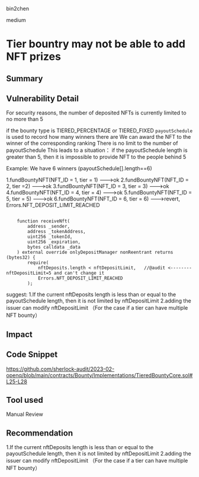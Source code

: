 bin2chen

medium

# Tier bountry may not be able to add NFT prizes

## Summary

## Vulnerability Detail

For security reasons, the number of deposited NFTs is currently limited to no more than 5

if the bounty type is TIERED_PERCENTAGE or  TIERED_FIXED 
```payoutSchedule``` is used to record how many winners there are 
We can award the NFT to the winner of the corresponding ranking
There is no limit to the number of payoutSchedule
This leads to a situation： if the payoutSchedule length is greater than 5, then it is impossible to provide NFT to the people behind 5

Example:
We have 6 winners (payoutSchedule[].length==6)

1.fundBountyNFT(NFT_ID = 1, tier = 1)   --->ok
2.fundBountyNFT(NFT_ID = 2, tier =2)   --->ok
3.fundBountyNFT(NFT_ID = 3, tier = 3)   --->ok
4.fundBountyNFT(NFT_ID = 4, tier = 4)   --->ok
5.fundBountyNFT(NFT_ID = 5, tier = 5)   --->ok
6.fundBountyNFT(NFT_ID = 6, tier = 6)   --->revert,  Errors.NFT_DEPOSIT_LIMIT_REACHED

```solidity

    function receiveNft(
        address _sender,
        address _tokenAddress,
        uint256 _tokenId,
        uint256 _expiration,
        bytes calldata _data
    ) external override onlyDepositManager nonReentrant returns (bytes32) {
        require(
            nftDeposits.length < nftDepositLimit,   //@audit <-------- nftDepositLimit=5 and can't change it
            Errors.NFT_DEPOSIT_LIMIT_REACHED
        );
```

suggest:
1.If the current nftDeposits length is less than or equal to the payoutSchedule length, then it is not limited by nftDepositLimit
2.adding the issuer can modify nftDepositLimit   （For the case if a tier can have multiple NFT bounty）

## Impact

## Code Snippet
https://github.com/sherlock-audit/2023-02-openq/blob/main/contracts/Bounty/Implementations/TieredBountyCore.sol#L25-L28
## Tool used

Manual Review

## Recommendation
1.If the current nftDeposits length is less than or equal to the payoutSchedule length, then it is not limited by nftDepositLimit
2.adding the issuer can modify nftDepositLimit   （For the case if a tier can have multiple NFT bounty）

